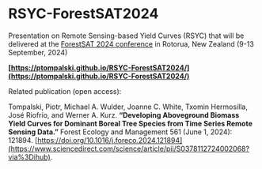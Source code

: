 # RSYC-ForestSAT2024
Presentation on Remote Sensing-based Yield Curves (RSYC) that will be delivered at the [ForestSAT 2024 conference](https://tcc.eventsair.com/fsat24/) in Rotorua, New Zealand (9-13 September, 2024)

**[https://ptompalski.github.io/RSYC-ForestSAT2024/](https://ptompalski.github.io/RSYC-ForestSAT2024/)**


Related publication (open access):

Tompalski, Piotr, Michael A. Wulder, Joanne C. White, Txomin Hermosilla, José Riofrío, and Werner A. Kurz. **“Developing Aboveground Biomass Yield Curves for Dominant Boreal Tree Species from Time Series Remote Sensing Data.”** Forest Ecology and Management 561 (June 1, 2024): 121894. [https://doi.org/10.1016/j.foreco.2024.121894](https://www.sciencedirect.com/science/article/pii/S0378112724002068?via%3Dihub).
